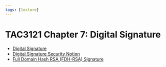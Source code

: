 ```yaml
---
tags: [lecture]
---
```


# TAC3121 Chapter 7: Digital Signature

- [Digital Signature](202210040909.md)
- [Digital Signature Security Notion](202302052024.md)
- [Full Domain Hash RSA (FDH-RSA) Signature](202302061423.md)
